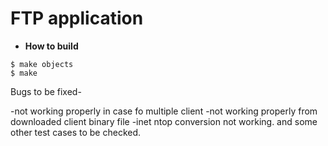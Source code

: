 # FTP application

* **How to build**
```
$ make objects
$ make
```
Bugs to be fixed-

-not working properly in case fo multiple client
-not working properly from downloaded client binary file
-inet ntop conversion not working.
and some other test cases to be checked.
